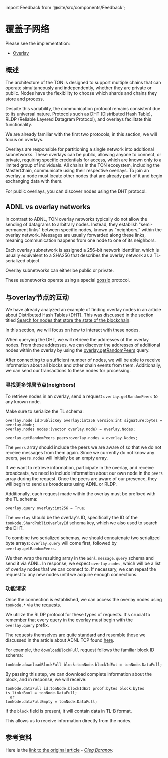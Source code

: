 import Feedback from '@site/src/components/Feedback';

# 覆盖子网络

Please see the implementation:

- [Overlay](https://github.com/ton-blockchain/ton/tree/master/overlay)

## 概述

The architecture of the TON is designed to support multiple chains that can operate simultaneously and independently, whether they are private or public. Nodes have the flexibility to choose which shards and chains they store and process.

Despite this variability, the communication protocol remains consistent due to its universal nature. Protocols such as DHT (Distributed Hash Table), RLDP (Reliable Layered Datagram Protocol), and overlays facilitate this functionality.

We are already familiar with the first two protocols; in this section, we will focus on overlays.

Overlays are responsible for partitioning a single network into additional subnetworks. These overlays can be public, allowing anyone to connect, or private, requiring specific credentials for access, which are known only to a limited group of individuals. All chains in the TON ecosystem, including the MasterChain, communicate using their respective overlays. To join an overlay, a node must locate other nodes that are already part of it and begin exchanging data with them.

For public overlays, you can discover nodes using the DHT protocol.

## ADNL vs overlay networks

In contrast to ADNL, TON overlay networks typically do not allow the sending of datagrams to arbitrary nodes. Instead, they establish "semi-permanent links" between specific nodes, known as "neighbors," within the overlay network. Messages are usually forwarded along these links, meaning communication happens from one node to one of its neighbors.

Each overlay subnetwork is assigned a 256-bit network identifier, which is usually equivalent to a SHA256 that describes the overlay network as a TL-serialized object.

Overlay subnetworks can either be public or private.

These subnetworks operate using a special [gossip](https://en.wikipedia.org/wiki/Gossip_protocol) protocol.

## 与overlay节点的互动

We have already analyzed an example of finding overlay nodes in an article about Distributed Hash Tables (DHT). This was discussed in the section titled [Search for nodes that store the state of the blockchain](/v3/documentation/network/protocols/dht/dht-deep-dive#search-for-nodes-that-store-the-state-of-the-blockchain).

In this section, we will focus on how to interact with these nodes.

When querying the DHT, we will retrieve the addresses of the overlay nodes. From these addresses, we can discover the addresses of additional nodes within the overlay by using the [overlay.getRandomPeers](https://github.com/ton-blockchain/ton/blob/ad736c6bc3c06ad54dc6e40d62acbaf5dae41584/tl/generate/scheme/ton_api.tl#L237) query.

After connecting to a sufficient number of nodes, we will be able to receive information about all blocks and other chain events from them. Additionally, we can send our transactions to these nodes for processing.

### 寻找更多邻居节点(neighbors)

To retrieve nodes in an overlay, send a request `overlay.getRandomPeers` to any known node.

Make sure to serialize the TL schema:

```tlb
overlay.node id:PublicKey overlay:int256 version:int signature:bytes = overlay.Node;
overlay.nodes nodes:(vector overlay.node) = overlay.Nodes;

overlay.getRandomPeers peers:overlay.nodes = overlay.Nodes;
```

The `peers` array should include the peers we are aware of so that we do not receive messages from them again. Since we currently do not know any peers, `peers.nodes` will initially be an empty array.

If we want to retrieve information, participate in the overlay, and receive broadcasts, we need to include information about our own node in the `peers` array during the request. Once the peers are aware of our presence, they will begin to send us broadcasts using ADNL or RLDP.

Additionally, each request made within the overlay must be prefixed with the TL schema:

```tlb
overlay.query overlay:int256 = True;
```

The `overlay` should be the overlay's ID, specifically the ID of the `tonNode.ShardPublicOverlayId` schema key, which we also used to search the DHT.

To combine two serialized schemas, we should concatenate two serialized byte arrays: `overlay.query` will come first, followed by `overlay.getRandomPeers`.

We then wrap the resulting array in the `adnl.message.query` schema and send it via ADNL. In response, we expect `overlay.nodes`, which will be a list of overlay nodes that we can connect to. If necessary, we can repeat the request to any new nodes until we acquire enough connections.

### 功能请求

Once the connection is established, we can access the overlay nodes using `tonNode.*` via the [requests](https://github.com/ton-blockchain/ton/blob/ad736c6bc3c06ad54dc6e40d62acbaf5dae41584/tl/generate/scheme/ton_api.tl#L413).

We utilize the RLDP protocol for these types of requests. It's crucial to remember that every query in the overlay must begin with the `overlay.query` prefix.

The requests themselves are quite standard and resemble those we discussed in the article about ADNL TCP found [here](/v3/documentation/network/protocols/adnl/adnl-tcp#getmasterchaininfo).

For example, the `downloadBlockFull` request follows the familiar block ID schema:

```tlb
tonNode.downloadBlockFull block:tonNode.blockIdExt = tonNode.DataFull;
```

By passing this step, we can download complete information about the block, and in response, we will receive:

```tlb
tonNode.dataFull id:tonNode.blockIdExt proof:bytes block:bytes is_link:Bool = tonNode.DataFull;
  or
tonNode.dataFullEmpty = tonNode.DataFull;
```

If the `block` field is present, it will contain data in TL-B format.

This allows us to receive information directly from the nodes.

## 参考资料

Here is the [link to the original article](https://github.com/xssnick/ton-deep-doc/blob/master/Overlay-Network.md) - *[Oleg Baranov](https://github.com/xssnick).*

<Feedback />

